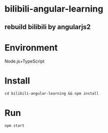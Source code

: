 # bilibili-angular-learning
rebuild bilibili by angularjs2
----
# Environment
Node.js+TypeScript
# Install
    cd bilibili-angular-learning && npm install
# Run
    npm start

